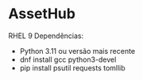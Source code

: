 # AssetHub


RHEL 9
  Dependências:
  - Python 3.11 ou versão mais recente
  - dnf install gcc python3-devel
  - pip install psutil requests tomllib
